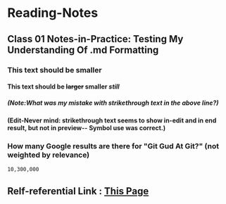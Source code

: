 # Reading-Notes

## **Class 01 Notes-in-Practice: Testing My Understanding Of .md Formatting**

### This text should be smaller
#### This text should be ~~larger~~ smaller *still*
##### ***(Note:What was my mistake with strikethrough text in the above line?)***
#### (Edit-Never mind: strikethrough text seems to show in-edit and in end result, but not in preview-- Symbol use was correct.)

### How many Google results are there for "Git Gud At Git?" (not weighted by relevance)

```
10,300,000
```


## Relf-referential Link : [This Page](https://github.com/RobbMAlexander/Reading-Notes/blob/main/README.md)
